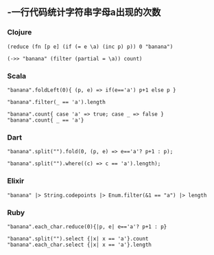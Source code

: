 ## -一行代码统计字符串字母a出现的次数

### Clojure

    (reduce (fn [p e] (if (= e \a) (inc p) p)) 0 "banana")

    (->> "banana" (filter (partial = \a)) count)

### Scala

    "banana".foldLeft(0){ (p, e) => if(e=='a') p+1 else p }

    "banana".filter(_ == 'a').length

    "banana".count{ case 'a' => true; case _ => false }
    "banana".count{ _ == 'a'}

### Dart

    "banana".split("").fold(0, (p, e) => e=='a'? p+1 : p);

    "banana".split("").where((c) => c == 'a').length);

### Elixir

    "banana" |> String.codepoints |> Enum.filter(&1 == "a") |> length

### Ruby
    "banana".each_char.reduce(0){|p, e| e=='a'? p+1 : p}

    "banana".split("").select {|x| x == 'a'}.count
    "banana".each_char.select {|x| x == 'a'}.length
